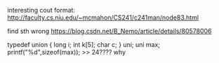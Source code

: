 interesting cout format:
http://faculty.cs.niu.edu/~mcmahon/CS241/c241man/node83.html


find sth wrong
https://blog.csdn.net/B_Nemo/article/details/80578006

typedef union
{
    long i;
    int k[5];
    char c;
} uni;
uni max;  
printf("%d",sizeof(max)); >> 24???? why